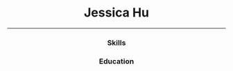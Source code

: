 <!DOCTYPE html>
<html>
<head>
  <h1 align="center">Jessica Hu</h1>
  <hr>
</head>
<body>

<h3 align="center">Skills</h3>
<h3 align="center">Education</h3>


</body>
</html>
